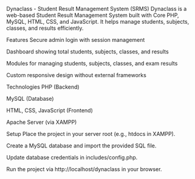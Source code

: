 Dynaclass - Student Result Management System (SRMS)
Dynaclass is a web-based Student Result Management System built with Core PHP, MySQL, HTML, CSS, and JavaScript. It helps manage students, subjects, classes, and results efficiently.

Features
Secure admin login with session management

Dashboard showing total students, subjects, classes, and results

Modules for managing students, subjects, classes, and exam results

Custom responsive design without external frameworks

Technologies
PHP (Backend)

MySQL (Database)

HTML, CSS, JavaScript (Frontend)

Apache Server (via XAMPP)

Setup
Place the project in your server root (e.g., htdocs in XAMPP).

Create a MySQL database and import the provided SQL file.

Update database credentials in includes/config.php.

Run the project via http://localhost/dynaclass in your browser.

